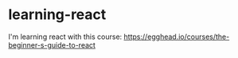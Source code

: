 # learning-react
I'm learning react with this course: https://egghead.io/courses/the-beginner-s-guide-to-react
